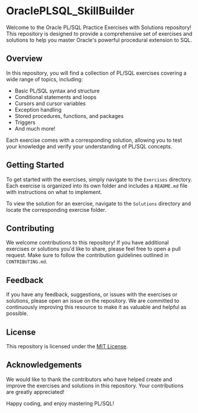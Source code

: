 # OraclePLSQL_SkillBuilder

Welcome to the Oracle PL/SQL Practice Exercises with Solutions repository! This repository is designed to provide a comprehensive set of exercises and solutions to help you master Oracle's powerful procedural extension to SQL.

## Overview

In this repository, you will find a collection of PL/SQL exercises covering a wide range of topics, including:

- Basic PL/SQL syntax and structure
- Conditional statements and loops
- Cursors and cursor variables
- Exception handling
- Stored procedures, functions, and packages
- Triggers
- And much more!

Each exercise comes with a corresponding solution, allowing you to test your knowledge and verify your understanding of PL/SQL concepts.

## Getting Started

To get started with the exercises, simply navigate to the `Exercises` directory. Each exercise is organized into its own folder and includes a `README.md` file with instructions on what to implement.

To view the solution for an exercise, navigate to the `Solutions` directory and locate the corresponding exercise folder.

## Contributing

We welcome contributions to this repository! If you have additional exercises or solutions you'd like to share, please feel free to open a pull request. Make sure to follow the contribution guidelines outlined in `CONTRIBUTING.md`.

## Feedback

If you have any feedback, suggestions, or issues with the exercises or solutions, please open an issue on the repository. We are committed to continuously improving this resource to make it as valuable and helpful as possible.

## License

This repository is licensed under the [MIT License](LICENSE).

## Acknowledgements

We would like to thank the contributors who have helped create and improve the exercises and solutions in this repository. Your contributions are greatly appreciated!

Happy coding, and enjoy mastering PL/SQL!

